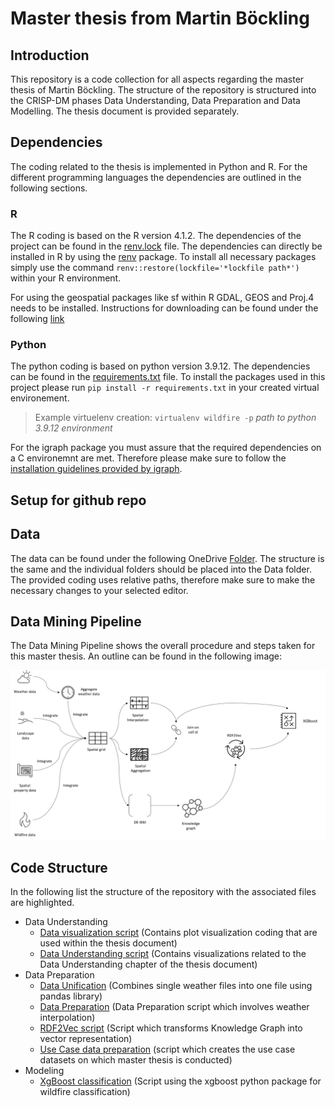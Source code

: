 # Master thesis from Martin Böckling
## Introduction
This repository is a code collection for all aspects regarding the master thesis of Martin Böckling. The structure of the repository is structured into the CRISP-DM phases Data Understanding, Data Preparation and Data Modelling. The thesis document is provided separately. 
## Dependencies
The coding related to the thesis is implemented in Python and R. For the different programming languages the dependencies are outlined in the following sections.

### R
The R coding is based on the R version 4.1.2.
The dependencies of the project can be found in the [renv.lock](wildfirearea/renv.lock) file. The dependencies can directly be installed in R by using the [renv](https://cran.r-project.org/web/packages/renv/index.html) package. To install all necessary packages simply use the command `renv::restore(lockfile='*lockfile path*')` within your R environment.

For using the geospatial packages like sf within R GDAL, GEOS and Proj.4 needs to be installed. Instructions for downloading can be found under the following [link](https://r-spatial.github.io/sf/#installing)

### Python
The python coding is based on python version 3.9.12.
The dependencies can be found in the [requirements.txt](wildfirearea/requirements.txt) file. To install the packages used in this project please run `pip install -r requirements.txt` in your created virtual environement. 

>Example virtuelenv creation: `virtualenv wildfire -p` *path to python 3.9.12 environment*

For the igraph package you must assure that the required dependencies on a C environemnt are met. Therefore please make sure to follow the [installation guidelines provided by igraph](https://igraph.org/python/#pyinstall).
## Setup for github repo


## Data
The data can be found under the following OneDrive [Folder](https://1drv.ms/u/s!AijsqF7qjxxBiNhW7pu3QFB4LJxgPg?e=W37f3T). The structure is the same and the individual folders should be placed into the Data folder. The provided coding uses relative paths, therefore make sure to make the necessary changes to your selected editor.

## Data Mining Pipeline
The Data Mining Pipeline shows the overall procedure and steps taken for this master thesis. An outline can be found in the following image:

![Data Mining Pipeline](img/DMPipeline.png)

## Code Structure
In the following list the structure of the repository with the associated files are highlighted. 
- Data Understanding
  - [Data visualization script](wildfirearea/dataunderstanding/datavisualization.R) (Contains plot visualization coding that are used within the thesis document)
  - [Data Understanding script](wildfirearea/dataunderstanding/SpatialDataUnderstanding.R) (Contains visualizations related to the Data Understanding chapter of the thesis document)
- Data Preparation
  - [Data Unification](wildfirearea/datapreparation/weather/dataunification.py) (Combines single weather files into one file using pandas library)
  - [Data Preparation](wildfirearea/datapreparation/datapreparation.R) (Data Preparation script which involves weather interpolation)
  - [RDF2Vec script](wildfirearea/modelling/rdf2vec.py) (Script which transforms Knowledge Graph into vector representation)
  - [Use Case data preparation](wildfirearea/datapreparation/usecasecreation.R) (script which creates the use case datasets on which master thesis is conducted)
- Modeling
  - [XgBoost classification](wildfirearea/modelling/extragboost.py) (Script using the xgboost python package for wildfire classification)

